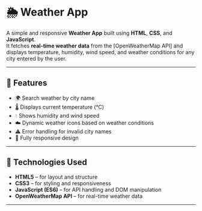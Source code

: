 # 🌦️ Weather App

A simple and responsive **Weather App** built using **HTML**, **CSS**, and **JavaScript**.  
It fetches **real-time weather data** from the [OpenWeatherMap API] and displays temperature, humidity, wind speed, and weather conditions for any city entered by the user.

---

## 🚀 Features

- 🌍 Search weather by city name  
- 🌡️ Displays current temperature (°C)  
- 💧 Shows humidity and wind speed  
- ☁️ Dynamic weather icons based on weather conditions  
- ⚠️ Error handling for invalid city names  
- 📱 Fully responsive design  

---

## 🧰 Technologies Used

- **HTML5** – for layout and structure  
- **CSS3** – for styling and responsiveness  
- **JavaScript (ES6)** – for API handling and DOM manipulation  
- **OpenWeatherMap API** – for real-time weather data  

---
